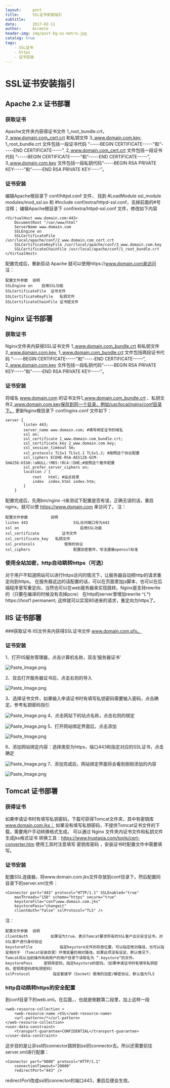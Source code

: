 ```yaml
---
layout:     post
title:      SSL证书安装指引
subtitle:
date:       2017-02-11
author:     Airmole
header-img: img/post-bg-os-metro.jpg
catalog: true
tags:
    - SSL证书
    - https
    - 证书安装
---
```


# SSL证书安装指引
## Apache 2.x 证书部署
### 获取证书
Apache文件夹内获得证书文件 1_root_bundle.crt，2_www.domain.com_cert.crt 和私钥文件 3_www.domain.com.key,
1_root_bundle.crt 文件包括一段证书代码 “-----BEGIN CERTIFICATE-----”和“-----END CERTIFICATE-----”,
2_www.domain.com_cert.crt 文件包括一段证书代码 “-----BEGIN CERTIFICATE-----”和“-----END CERTIFICATE-----”,
3_www.domain.com.key 文件包括一段私钥代码“-----BEGIN RSA PRIVATE KEY-----”和“-----END RSA PRIVATE KEY-----”。
### 证书安装
编辑Apache根目录下 conf/httpd.conf 文件，
找到 #LoadModule ssl_module modules/mod_ssl.so 和 #Include conf/extra/httpd-ssl.conf，去掉前面的#号注释；
编辑Apache根目录下 conf/extra/httpd-ssl.conf 文件，修改如下内容
```
<VirtualHost www.domain.com:443>
    DocumentRoot "/var/www/html"
    ServerName www.domain.com
    SSLEngine on
    SSLCertificateFile /usr/local/apache/conf/2_www.domain.com_cert.crt
    SSLCertificateKeyFile /usr/local/apache/conf/3_www.domain.com.key
    SSLCertificateChainFile /usr/local/apache/conf/1_root_bundle.crt
</VirtualHost>
```
配置完成后，重新启动 Apache 就可以使用https://www.domain.com来访问
注：
```
配置文件参数	说明
SSLEngine on	启用SSL功能
SSLCertificateFile	证书文件
SSLCertificateKeyFile	私钥文件
SSLCertificateChainFile	证书链文件
```
## Nginx 证书部署
### 获取证书
Nginx文件夹内获得SSL证书文件 1_www.domain.com_bundle.crt 和私钥文件 2_www.domain.com.key,
1_www.domain.com_bundle.crt 文件包括两段证书代码 “-----BEGIN CERTIFICATE-----”和“-----END CERTIFICATE-----”,
2_www.domain.com.key 文件包括一段私钥代码“-----BEGIN RSA PRIVATE KEY-----”和“-----END RSA PRIVATE KEY-----”。
### 证书安装
将域名 www.domain.com 的证书文件1_www.domain.com_bundle.crt 、私钥文件2_www.domain.com.key保存到同一个目录，例如/usr/local/nginx/conf目录下。
更新Nginx根目录下 conf/nginx.conf 文件如下：
```
server {
        listen 443;
        server_name www.domain.com; #填写绑定证书的域名
        ssl on;
        ssl_certificate 1_www.domain.com_bundle.crt;
        ssl_certificate_key 2_www.domain.com.key;
        ssl_session_timeout 5m;
        ssl_protocols TLSv1 TLSv1.1 TLSv1.2; #按照这个协议配置
        ssl_ciphers ECDHE-RSA-AES128-GCM-SHA256:HIGH:!aNULL:!MD5:!RC4:!DHE;#按照这个套件配置
        ssl_prefer_server_ciphers on;
        location / {
            root   html; #站点目录
            index  index.html index.htm;
        }
    }
```
配置完成后，先用bin/nginx –t来测试下配置是否有误，正确无误的话，重启nginx。就可以使 https://www.domain.com 来访问了。
注：
```
配置文件参数	        说明
listen 443	                  SSL访问端口号为443
ssl on	                         启用SSL功能
ssl_certificate	         证书文件
ssl_certificate_key	  私钥文件
ssl_protocols	          使用的协议
ssl_ciphers	                  配置加密套件，写法遵循openssl标准
```
### 使用全站加密，http自动跳转https（可选）
对于用户不知道网站可以进行https访问的情况下，让服务器自动把http的请求重定向到https。
在服务器这边的话配置的话，可以在页面里加js脚本，也可以在后端程序里写重定向，当然也可以在web服务器来实现跳转。Nginx是支持rewrite的（只要在编译的时候没有去掉pcre）
在http的server里增加rewrite ^(.*) https://$host$1 permanent;
这样就可以实现80进来的请求，重定向为https了。
## IIS 证书部署
###获取证书
IIS文件夹内获得SSL证书文件 www.domain.com.pfx。
### 证书安装
1、打开IIS服务管理器，点击计算机名称，双击‘服务器证书’

![Paste_Image.png](http://upload-images.jianshu.io/upload_images/4697920-782cacdb3e770c45.png?imageMogr2/auto-orient/strip%7CimageView2/2/w/1240)

2、双击打开服务器证书后，点击右则的导入

![Paste_Image.png](http://upload-images.jianshu.io/upload_images/4697920-37d15ee303c6ff5d.png?imageMogr2/auto-orient/strip%7CimageView2/2/w/1240)

3、选择证书文件，如果输入申请证书时有填写私钥密码需要输入密码，点击确定。参考私钥密码指引

![Paste_Image.png](http://upload-images.jianshu.io/upload_images/4697920-2f23f218eae82e3d.png?imageMogr2/auto-orient/strip%7CimageView2/2/w/1240)
4、点击网站下的站点名称，点击右则的绑定

![Paste_Image.png](http://upload-images.jianshu.io/upload_images/4697920-53c3826fdb75463b.png?imageMogr2/auto-orient/strip%7CimageView2/2/w/1240)
5、打开网站绑定界面后，点击添加

![Paste_Image.png](http://upload-images.jianshu.io/upload_images/4697920-09a241289f109440.png?imageMogr2/auto-orient/strip%7CimageView2/2/w/1240)

6、添加网站绑定内容：选择类型为https，端口443和指定对应的SSL证书，点击确定

![Paste_Image.png](http://upload-images.jianshu.io/upload_images/4697920-bedaa4eaeaaf66c7.png?imageMogr2/auto-orient/strip%7CimageView2/2/w/1240)
7、添加完成后，网站绑定界面将会看到刚刚添加的内容

![Paste_Image.png](http://upload-images.jianshu.io/upload_images/4697920-9268328a01ff5372.png?imageMogr2/auto-orient/strip%7CimageView2/2/w/1240)
## Tomcat 证书部署
### 获得证书
如果申请证书时有填写私钥密码，下载可获得Tomcat文件夹，其中有密钥库 www.domain.com.jks；
如果没有填写私钥密码，不提供Tomcat证书文件的下载，需要用户手动转换格式生成。
可以通过 Nginx 文件夹内证书文件和私钥文件生成jks格式证书
转换工具：https://www.trustasia.com/tools/cert-converter.htm
使用工具时注意填写 密钥库密码 ，安装证书时配置文件中需要填写。
### 证书安装
配置SSL连接器，将www.domain.com.jks文件存放到conf目录下，然后配置同目录下的server.xml文件：
```
<Connector port="443" protocol="HTTP/1.1" SSLEnabled="true"
    maxThreads="150" scheme="https" secure="true"
    keystoreFile="conf\www.domain.com.jks"
    keystorePass="changeit"
    clientAuth="false" sslProtocol="TLS" />
```
注：
```
配置文件参数	说明
clientAuth	        如果设为true，表示Tomcat要求所有的SSL客户出示安全证书，对SSL客户进行身份验证
keystoreFile	        指定keystore文件的存放位置，可以指定绝对路径，也可以指定相对于 （Tomcat安装目录）环境变量的相对路径。如果此项没有设定，默认情况下，Tomcat将从当前操作系统用户的用户目录下读取名为 “.keystore”的文件。
keystorePass	 密钥库密码，指定keystore的密码。（如果申请证书时有填写私钥密码，密钥库密码即私钥密码）
sslProtocol	         指定套接字（Socket）使用的加密/解密协议，默认值为TLS
```
### http自动跳转https的安全配置
到conf目录下的web.xml。在</welcome-file-list>后面，</web-app>，也就是倒数第二段里，加上这样一段
```
<web-resource-collection >
    <web-resource-name >SSL</web-resource-name>
    <url-pattern>/*</url-pattern>
</web-resource-collection>
<user-data-constraint>
    <transport-guarantee>CONFIDENTIAL</transport-guarantee>
</user-data-constraint>
```
这步目的是让非ssl的connector跳转到ssl的connector去。所以还需要前往server.xml进行配置：
```
<Connector port="8080" protocol="HTTP/1.1"
    connectionTimeout="20000"
    redirectPort="443" />
```
redirectPort改成ssl的connector的端口443，重启后便会生效。
